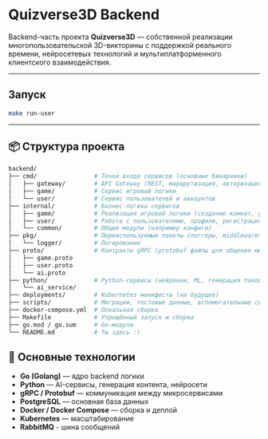 # Quizverse3D Backend

Backend-часть проекта **Quizverse3D** — собственной реализации многопользовательской 3D-викторины с поддержкой реального времени, нейросетевых технологий и мультиплатформенного клиентского взаимодействия.

---
## Запуск
```bash
make run-user
```
---

## 📦 Структура проекта

```bash
backend/
├── cmd/                # Точки входа сервисов (основные бинарники)
│   ├── gateway/        # API Gateway (REST, маршрутизация, авторизация)
│   ├── game/           # Сервис игровой логики
│   └── user/           # Сервис пользователей и аккаунтов
├── internal/           # Бизнес-логика сервисов
│   ├── game/           # Реализация игровой логики (создание комнат, управление раундами)
│   ├── user/           # Работа с пользователями, профили, регистрация
│   └── common/         # Общие модули (например конфиги)
├── pkg/                # Переиспользуемые пакеты (логгеры, middlewares)
│   └── logger/         # Логирование
├── proto/              # Контракты gRPC (protobuf файлы для общения между сервисами)
│   ├── game.proto
│   ├── user.proto
│   └── ai.proto
├── python/             # Python-сервисы (нейронки, ML, генерация паков вопросов)
│   └── ai_service/
├── deployments/        # Kubernetes манифесты (на будущее)
├── scripts/            # Миграции, тестовые данные, вспомогательные скрипты
├── docker-compose.yml  # Локальная сборка
├── Makefile            # Упрощённый запуск и сборка
├── go.mod / go.sum     # Go-модули
└── README.md           # Ты здесь :)
```

## 🚀 Основные технологии
- **Go (Golang)** — ядро backend логики
- **Python** — AI-сервисы, генерация контента, нейросети
- **gRPC / Protobuf** — коммуникация между микросервисами
- **PostgreSQL** — основная база данных
- **Docker / Docker Compose** — сборка и деплой
- **Kubernetes** — масштабирование
- **RabbitMQ** - шина сообщений